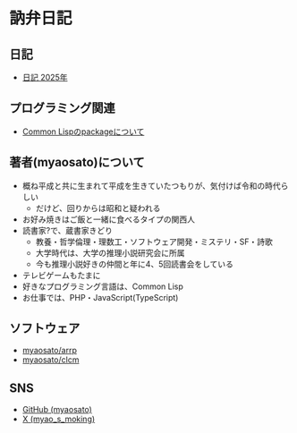 # 訥弁日記

## 日記
- [日記 2025年](/diary/2025/index.md)

## プログラミング関連
- [Common Lispのpackageについて](/common-lisp-package.md)

## 著者(myaosato)について
- 概ね平成と共に生まれて平成を生きていたつもりが、気付けば令和の時代らしい
    - だけど、回りからは昭和と疑われる
- お好み焼きはご飯と一緒に食べるタイプの関西人
- 読書家?で、蔵書家きどり
    - 教養・哲学倫理・理数工・ソフトウェア開発・ミステリ・SF・詩歌
    - 大学時代は、大学の推理小説研究会に所属
    - 今も推理小説好きの仲間と年に4、5回読書会をしている
- テレビゲームもたまに
- 好きなプログラミング言語は、Common Lisp
- お仕事では、PHP・JavaScript(TypeScript)

## ソフトウェア
- [myaosato/arrp](https://github.com/myaosato/arrp)
- [myaosato/clcm](https://github.com/myaosato/clcm)

## SNS
- [GitHub (myaosato)](https://github.com/myaosato)
- [X (myao_s_moking)](https://twitter.com/myao_s_moking)
